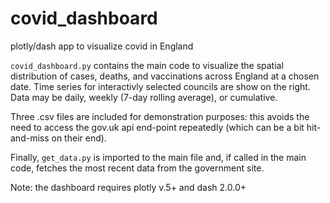# covid_dashboard
plotly/dash app to visualize covid in England

`covid_dashboard.py` contains the main code to visualize the spatial distribution of cases, deaths, and vaccinations across England at a chosen date. 
Time series for interactivly selected councils are show on the right. Data may be daily, weekly (7-day rolling average), or cumulative.

Three .csv files are included for demonstration purposes: this avoids the need to access the gov.uk api end-point repeatedly (which can be a bit hit-and-miss on their end).

Finally, `get_data.py` is imported to the main file and, if called in the main code, fetches the most recent data from the government site.

Note: the dashboard requires plotly v.5+ and dash 2.0.0+
